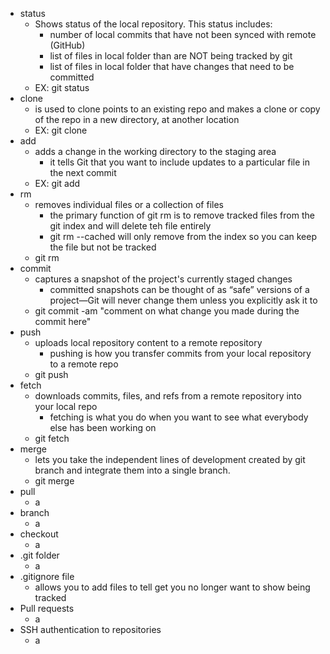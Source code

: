 - status
	- Shows status of the local repository. This status includes:
		- number of local commits that have not been synced with remote (GitHub)
		- list of files in local folder than are NOT being tracked by git
		- list of files in local folder that have changes that need to be committed
	- EX: git status
- clone
	- is used to clone points to an existing repo and makes a clone or copy of the repo in a new directory, at another location
	- EX: git clone <repo> <directory> 
- add
	- adds a change in the working directory to the staging area
		-  it tells Git that you want to include updates to a particular file in the next commit
	- EX: git add <what you want to add>
- rm
	- removes individual files or a collection of files
		- the primary function of git rm is to remove tracked files from the git index and will delete teh file entirely
		- git rm --cached will only remove from the index so you can keep the file but not be tracked
	- git rm <file>
- commit
	- captures a snapshot of the project's currently staged changes
		- committed snapshots can be thought of as “safe” versions of a project—Git will never change them unless you explicitly ask it to
	- git commit -am "comment on what change you made during the commit here"
- push
	- uploads local repository content to a remote repository
		- pushing is how you transfer commits from your local repository to a remote repo
	- git push
- fetch
	- downloads commits, files, and refs from a remote repository into your local repo
		- fetching is what you do when you want to see what everybody else has been working on
	- git fetch <remote>
- merge
	- lets you take the independent lines of development created by git branch and integrate them into a single branch.
	- git merge <branch>
- pull
	- a
- branch
	- a
- checkout
	- a
- .git folder
	- a
- .gitignore file
	- allows you to add files to tell get you no longer want to show being tracked
- Pull requests
	- a
- SSH authentication to repositories
	- a
